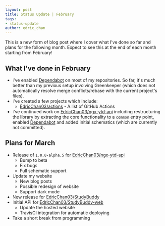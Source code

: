 ```yaml
---
layout: post
title: Status Update | February
tags:
- status-update
author: edric_chan
---
```


This is a new form of blog post where I cover what I've done so far and plans for the following month. Expect to see this at the end of each month starting from February!

<!-- End of excerpt -->

## What I've done in February

- I've enabled [Dependabot](https://dependabot.com) on most of my repositories. So far, it's much better than my previous setup involving Greenkeeper (which does not automatically resolve merge conflicts/rebase with the current project's files).
- I've created a few projects which include:
  - [EdricChan03/actions](https://github.com/EdricChan03/actions) - A list of GitHub Actions
- I've continued work on [EdricChan03/ngx-ytd-api](https://github.com/EdricChan03/ngx-ytd-api) including restructuring the library by extracting the core functionality to a `common` entry point, enabled [Dependabot](https://dependabot.com) and added initial schematics (which are currently not committed).

## Plans for March

- Release of `1.0.0-alpha.5` for [EdricChan03/ngx-ytd-api](https://github.com/EdricChan03/ngx-ytd-api)
  - Bump to beta
  - Fix bugs
  - Full schematic support
- Update my website
  - New blog posts
  - Possible redesign of website
  - Support dark mode
- New release for [EdricChan03/StudyBuddy](https://github.com/EdricChan03/StudyBuddy)
- Initial API for [EdricChan03/StudyBuddy-web](https://github.com/EdricChan03/StudyBuddy-web)
  - Update the hosted website
  - TravisCI integration for automatic deploying
- Take a short break from programming
